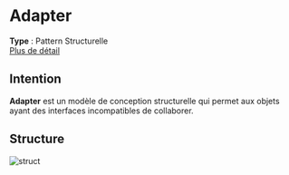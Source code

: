 # Adapter
**Type** : Pattern Structurelle \
[Plus de détail](https://refactoring.guru/design-patterns/adapter)
## Intention
**Adapter** est un modèle de conception structurelle qui permet aux objets ayant des interfaces incompatibles de collaborer.

## Structure
![struct](https://refactoring.guru/images/patterns/diagrams/adapter/structure-object-adapter.png)